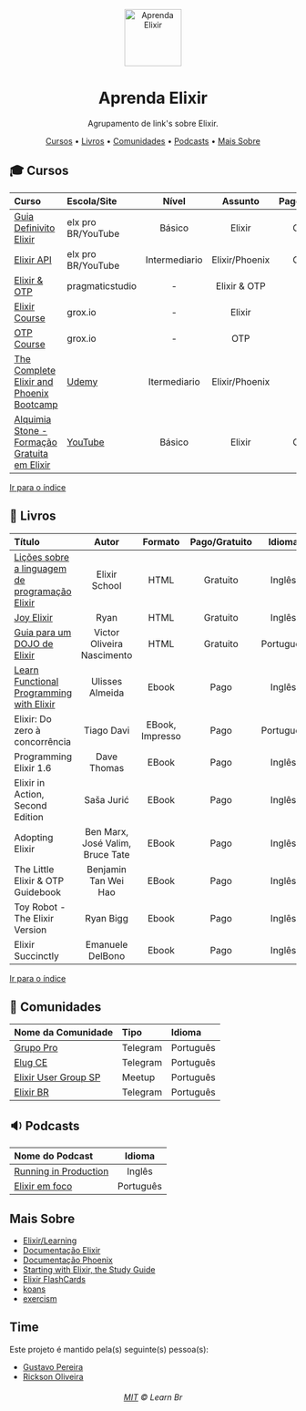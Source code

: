 <p align="center">
	<img src="https://raw.githubusercontent.com/learnbr/elixir/master/logo.png" alt="Aprenda Elixir" style="width:100px;">
</p>

<h1 align="center">Aprenda Elixir</h1>

<p align="center">Agrupamento de link's sobre Elixir.</p>

<a id="user-content-Índice" class="anchor" href="#Índice" aria-hidden="true"></a>
<p align="center">
	<a href="#mortar_board-cursos">Cursos</a> •
	<a href="#book-livros">Livros</a> •
	<a href="#speech_balloon-comunidades">Comunidades</a> •
	<a href="#sound-podcasts">Podcasts</a> •
	<a href="#mais-sobre">Mais Sobre</a>
</p>

## :mortar_board: Cursos

Curso | Escola/Site | Nível | Assunto | Pago/Gratuito
:-- | :-- | :--: | :--: | :--:
[Guia Definivito Elixir](https://www.youtube.com/watch?v=9J3RAfQJhuA&list=PLEs0qgZpGeOVQFnsN9t93rr5KjlKGU2oS) | elx pro BR/YouTube | Básico | Elixir | Gratuito
[Elixir API](https://www.youtube.com/watch?v=Lh4jWNrbw1w&list=PLEs0qgZpGeOXmhOzmTIl89xSvpvEpuofT) | elx pro BR/YouTube | Intermediario | Elixir/Phoenix | Gratuito
[Elixir & OTP](https://pragmaticstudio.com/elixir) | pragmaticstudio | - | Elixir & OTP | Pago
[Elixir Course](https://grox.io/language/elixir/course) | grox.io | - | Elixir | Pago
[OTP Course](https://grox.io/language/otp/course) | grox.io | - | OTP | Pago
[The Complete Elixir and Phoenix Bootcamp](https://www.udemy.com/course/the-complete-elixir-and-phoenix-bootcamp-and-tutorial/) | [Udemy](https://www.udemy.com) | Itermediario | Elixir/Phoenix | Pago
[Alquimia Stone - Formação Gratuita em Elixir](https://www.youtube.com/playlist?list=PLv3nyCBtlWP8I9rknIrfcJWrO05yEzknD) | [YouTube](https://youtube.com) | Básico | Elixir | Gratuito

[Ir para o índice](#Índice)


## :book: Livros

Título | Autor | Formato | Pago/Gratuito | Idioma
:-- | :--: | :--: | :--: | :--:
[Lições sobre a linguagem de programação Elixir](https://elixirschool.com/) | Elixir School | HTML |  Gratuito | Inglês
[Joy Elixir](https://joyofelixir.com/) | Ryan | HTML | Gratuito | Inglês
[Guia para um DOJO de Elixir](http://victorolinasc.github.io/elixir_dojo/dojo.html) |  Victor Oliveira Nascimento | HTML | Gratuito | Português
[Learn Functional Programming with Elixir](https://pragprog.com/titles/cdc-elixir/learn-functional-programming-with-elixir/) | Ulisses Almeida | Ebook | Pago | Inglês
Elixir: Do zero à concorrência |  Tiago Davi | EBook, Impresso | Pago | Português
Programming Elixir 1.6 | Dave Thomas | EBook  | Pago | Inglês
Elixir in Action, Second Edition | Saša Jurić | EBook | Pago | Inglês
Adopting Elixir | Ben Marx, José Valim, Bruce Tate | EBook | Pago | Inglês
The Little Elixir & OTP Guidebook | Benjamin Tan Wei Hao  | EBook | Pago | Inglês
Toy Robot - The Elixir Version | Ryan Bigg | Ebook | Pago | Inglês
Elixir Succinctly  | Emanuele DelBono| Ebook | Pago | Inglês


[Ir para o índice](#Índice)

## :speech_balloon: Comunidades

Nome da Comunidade | Tipo | Idioma
:-- | :-- | :--
[Grupo Pro](https://elxpro.com/elxcrew-org-yt-descr) | Telegram | Português
[Elug CE](https://t.me/elug_ce) | Telegram | Português
[Elixir User Group SP](https://www.meetup.com/elug_sp/) | Meetup | Português
[Elixir BR](https://t.me/elixirbr) | Telegram | Português

## :sound: Podcasts

Nome do Podcast | Idioma
:-- | :--:
[Running in Production](https://runninginproduction.com/tags/elixir) | Inglês
[Elixir em foco](https://github.com/learnbr/elixir) | Português

## Mais Sobre

* [Elixir/Learning](https://elixir-lang.org/learning.html)
* [Documentação Elixir](https://elixir-lang.org/docs.html)
* [Documentação Phoenix](https://hexdocs.pm/phoenix/1.4.17/overview.html)
* [Starting with Elixir, the Study Guide](http://blog.plataformatec.com.br/2018/11/starting-with-elixir-the-study-guide/?utm_source=our-twitter&utm_medium=social&utm_campaign=blog-post-promotion)
* [Elixir FlashCards](https://elixircards.co.uk/)
* [koans](http://elixirkoans.io/)
* [exercism](https://exercism.io/tracks/elixir)


## Time


Este projeto é mantido pela(s) seguinte(s) pessoa(s):

* [Gustavo Pereira](https://github.com/oguhpereira)
* [Rickson Oliveira](https://github.com/ricksonoliveira)

<h6 align="center">
	<a href="./MIT.md">MIT</a>
	©
	Learn Br
</h6>
